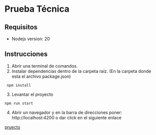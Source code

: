 # Prueba Técnica

## Requisitos
 
- Nodejs version: 20

## Instrucciones

1. Abrir una terminal de comandos.
2.  Instalar dependencias dentro de la carpeta raíz. (En la carpeta donde esta el archivo package.json)
```
 npm install 
```
3. Levantar el proyecto
```
npm run start
```

4. Abrir un navegador y en la barra de direcciones poner: http://localhost:4200 o dar click en el siguiente enlace

[pruecto](http://localhost:4200)
